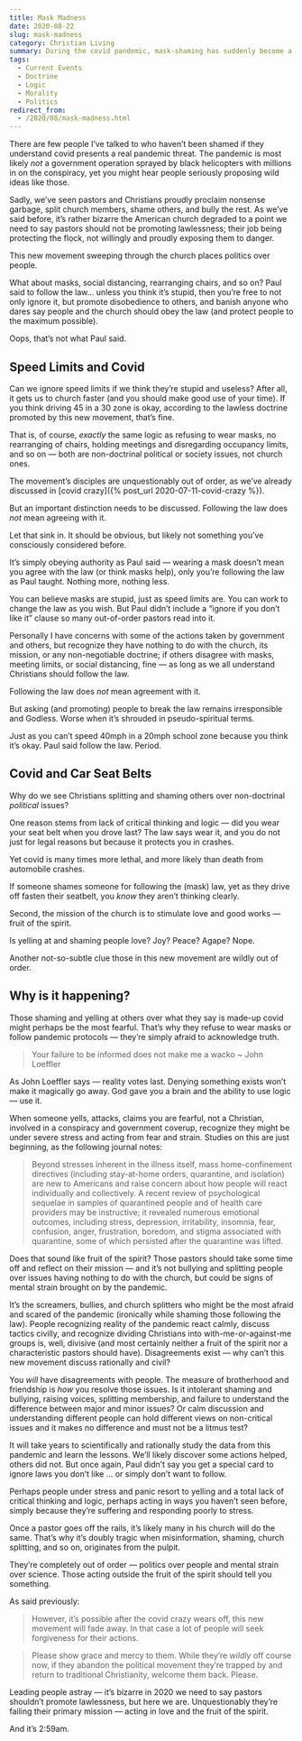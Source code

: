 ```yaml
---
title: Mask Madness
date: 2020-08-22
slug: mask-madness
category: Christian Living
summary: During the covid pandemic, mask-shaming has suddenly become a thing, with a new word added to our vocabulary. What does it reveal about those doing the attacking? Perhaps more that you might think at first.
tags: 
  - Current Events
  - Doctrine
  - Logic
  - Morality
  - Politics 
redirect_from:
  - /2020/08/mask-madness.html
---
```




There are few people I’ve talked to who haven’t been shamed if they understand covid presents a real pandemic threat.
The pandemic is most likely *not* a government operation sprayed by black helicopters with millions in on the conspiracy, yet you might hear people seriously proposing wild ideas like those.

Sadly, we’ve seen pastors and Christians proudly proclaim nonsense garbage, split church members, shame others, and bully the rest.
As we’ve said before, it’s rather bizarre the American church degraded to a point we need to say pastors should not be promoting lawlessness; their job being protecting the flock, not willingly and proudly exposing them to danger.

This new movement sweeping through the church places politics over people.

What about masks, social distancing, rearranging chairs, and so on?
Paul said to follow the law… unless you think it’s stupid, then you’re free to not only ignore it, but promote disobedience to others, and banish anyone who dares say people and the church should obey the law (and protect people to the maximum possible).

Oops, that’s not what Paul said.

## Speed Limits and Covid

Can we ignore speed limits if we think they’re stupid and useless?
After all, it gets us to church faster (and you should make good use of your time).
If you think driving 45 in a 30 zone is okay, according to the lawless doctrine promoted by this new movement, that’s fine.

That is, of course, *exactly* the same logic as refusing to wear masks, no rearranging of chairs, holding meetings and disregarding occupancy limits, and so on — both are non-doctrinal political or society issues, not church ones.

The movement’s disciples are unquestionably out of order, as we’ve already discussed in [covid crazy]({% post_url 2020-07-11-covid-crazy %}).

But an important distinction needs to be discussed.
Following the law does *not* mean agreeing with it.

Let that sink in.
It should be obvious, but likely not something you’ve consciously considered before.

It’s simply obeying authority as Paul said — wearing a mask doesn’t mean you agree with the law (or think masks help), only you’re following the law as Paul taught.
Nothing more, nothing less.

You can believe masks are stupid, just as speed limits are.
You can work to change the law as you wish.
But Paul didn’t include a “ignore if you don’t like it” clause so many out-of-order pastors read into it.

Personally I have concerns with some of the actions taken by government and others, but recognize they have nothing to do with the church, its mission, or any non-negotiable doctrine; if others disagree with masks, meeting limits, or social distancing, fine — as long as we all understand Christians should follow the law.

Following the law does *not* mean agreement with it.

But asking (and promoting) people to break the law remains irresponsible and Godless.
Worse when it’s shrouded in pseudo-spiritual terms.

Just as you can’t speed 40mph in a 20mph school zone because you think it’s okay.
Paul said follow the law.
Period.

## Covid and Car Seat Belts

Why do we see Christians splitting and shaming others over non-doctrinal *political* issues?

One reason stems from lack of critical thinking and logic — did you wear your seat belt when you drove last?
The law says wear it, and you do not just for legal reasons but because it protects you in crashes.

Yet covid is many times more lethal, and more likely than death from automobile crashes.

If someone shames someone for following the (mask) law, yet as they drive off fasten their seatbelt, you *know* they aren’t thinking clearly.

Second, the mission of the church is to stimulate love and good works — fruit of the spirit.

Is yelling at and shaming people love? Joy? Peace? Agape? Nope.

Another not-so-subtle clue those in this new movement are wildly out of order.

## Why is it happening?

Those shaming and yelling at others over what they say is made-up covid might perhaps be the most fearful.
That’s why they refuse to wear masks or follow pandemic protocols — they’re simply afraid to acknowledge truth.

> Your failure to be informed does not make me a wacko ~ John Loeffler

As John Loeffler says — reality votes last.
Denying something exists won’t make it magically go away.
God gave you a brain and the ability to use logic — use it.

When someone yells, attacks, claims you are fearful, not a Christian, involved in a conspiracy and government coverup, recognize they might be under severe stress and acting from fear and strain.
Studies on this are just beginning, as the following journal notes:

<blockquote cite='https://www.nejm.org/doi/full/10.1056/NEJMp2008017' title='New England Journal of Medicine' >
<p>Beyond stresses inherent in the illness itself, mass home-confinement directives (including stay-at-home orders, quarantine, and isolation) are new to Americans and raise concern about how people will react individually and collectively. A recent review of psychological sequelae in samples of quarantined people and of health care providers may be instructive; it revealed numerous emotional outcomes, including stress, depression, irritability, insomnia, fear, confusion, anger, frustration, boredom, and stigma associated with quarantine, some of which persisted after the quarantine was lifted.</p>
</blockquote>
 
Does that sound like fruit of the spirit?
Those pastors should take some time off and reflect on their mission — and it’s not bullying and splitting people over issues having nothing to do with the church, but could be signs of mental strain brought on by the pandemic.

It’s the screamers, bullies, and church splitters who might be the most afraid and scared of the pandemic (ironically while shaming those following the law).
People recognizing reality of the pandemic react calmly, discuss tactics civilly, and recognize dividing Christians into with-me-or-against-me groups is, well, divisive (and most certainly neither a fruit of the spirit nor a characteristic pastors should have).
Disagreements exist — why can’t this new movement discuss rationally and civil?

You *will* have disagreements with people.
The measure of brotherhood and friendship is *how* you resolve those issues.
Is it intolerant shaming and bullying, raising voices, splitting membership, and failure to understand the difference between major and minor issues?
Or calm discussion and understanding different people can hold different views on non-critical issues and it makes no difference and must not be a litmus test?

It will take years to scientifically and rationally study the data from this pandemic and learn the lessons.
We’ll likely discover some actions helped, others did not.
But once again, Paul didn’t say you get a special card to ignore laws you don’t like … or simply don’t want to follow.

Perhaps people under stress and panic resort to yelling and a total lack of critical thinking and logic, perhaps acting in ways you haven’t seen before, simply because they’re suffering and responding poorly to stress.

Once a pastor goes off the rails, it’s likely many in his church will do the same.
That’s why it’s doubly tragic when misinformation, shaming, church splitting, and so on, originates from the pulpit.

They’re completely out of order — politics over people and mental strain over science.
Those acting outside the fruit of the spirit should tell you something.

As said previously:

> However, it’s possible after the covid crazy wears off, this new movement will fade away. In that case a lot of people will seek forgiveness for their actions.

> Please show grace and mercy to them. While they’re *wildly* off course now, if they abandon the political movement they’re trapped by and return to traditional Christianity, welcome them back. Please.

Leading people astray — it’s bizarre in 2020 we need to say pastors shouldn’t promote lawlessness, but here we are.
Unquestionably they’re failing their primary mission — acting in love and the fruit of the spirit.

And it’s 2:59am.
